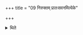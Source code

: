 +++
title = "09 निरुक्तम् प्रातःसवनमित्येके"

+++

<details><summary>थिते</summary>

निरुक्तं प्रातःसवनमित्येके ९
</details>
